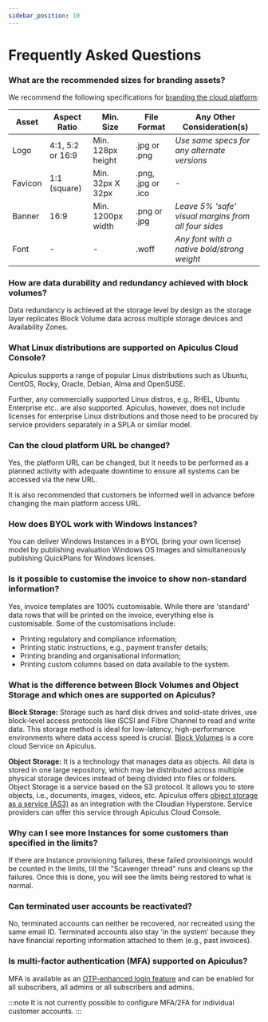 ```yaml
---
sidebar_position: 10
---
```

# Frequently Asked Questions

### What are the recommended sizes for branding assets?
We recommend the following specifications for [branding the cloud platform](/docs/GettingStarted/BrandingandContent/CustomisingBrandandGraphicAssets):

|Asset|Aspect Ratio|Min. Size|File Format|Any Other Consideration(s)|
|---|---|---|---|---|
|Logo|4:1, 5:2 or 16:9|Min. 128px height|.jpg or .png|_Use same specs for any alternate versions_|
|Favicon|1:1 (square)|Min. 32px X 32px|.png, .jpg or .ico|-|
|Banner|16:9|Min. 1200px width|.png or .jpg|_Leave 5% 'safe' visual margins from all four sides_|
|Font|-|-|.woff|_Any font with a native bold/strong weight_|

### How are data durability and redundancy achieved with block volumes?
Data redundancy is achieved at the storage level by design as the storage layer replicates Block Volume data across multiple storage devices and Availability Zones.

### What Linux distributions are supported on Apiculus Cloud Console?
Apiculus supports a range of popular Linux distributions such as Ubuntu, CentOS, Rocky, Oracle, Debian, Alma and OpenSUSE.

Further, any commercially supported Linux distros, e.g., RHEL, Ubuntu Enterprise etc.. are also supported. Apiculus, however, does not include licenses for enterprise Linux distributions and those need to be procured by service providers separately in a SPLA or similar model.

### Can the cloud platform URL be changed?
Yes, the platform URL can be changed, but it needs to be performed as a planned activity with adequate downtime to ensure all systems can be accessed via the new URL.

It is also recommended that customers be informed well in advance before changing the main platform access URL.

### How does BYOL work with Windows Instances?
You can deliver Windows Instances in a BYOL (bring your own license) model by publishing evaluation Windows OS Images and simultaneously publishing QuickPlans for Windows licenses.

### Is it possible to customise the invoice to show non-standard information?
Yes, invoice templates are 100% customisable. While there are 'standard' data rows that will be printed on the invoice, everything else is customisable. Some of the customisations include:

- Printing regulatory and compliance information;
- Printing static instructions, e.g., payment transfer details;
- Printing branding and organisational information;
- Printing custom columns based on data available to the system.

### What is the difference between Block Volumes and Object Storage and which ones are supported on Apiculus?
**Block Storage:** Storage such as hard disk drives and solid-state drives, use block-level access protocols like iSCSI and Fibre Channel to read and write data. This storage method is ideal for low-latency, high-performance environments where data access speed is crucial. [Block Volumes](/docs/Subscribers/Storage/BlockVolumes/AboutBlockVolumes) is a core cloud Service on Apiculus.  
  
**Object Storage:** It is a technology that manages data as objects. All data is stored in one large repository, which may be distributed across multiple physical storage devices instead of being divided into files or folders. Object Storage is a service based on the S3 protocol. It allows you to store objects, i.e., documents, images, videos, etc. Apiculus offers [object storage as a service (AS3)](/docs/ServicesandSystemRequirements/ApiculusObjectStorage/AboutApiculusObjectStorage) as an integration with the Cloudian Hyperstore. Service providers can offer this service through Apiculus Cloud Console.

### Why can I see more Instances for some customers than specified in the limits?
If there are Instance provisioning failures, these failed provisionings would be counted in the limits, till the "Scavenger thread" runs and cleans up the failures. Once this is done, you will see the limits being restored to what is normal.

### Can terminated user accounts be reactivated?
No, terminated accounts can neither be recovered, nor recreated using the same email ID. Terminated accounts also stay 'in the system' because they have financial reporting information attached to them (e.g., past invoices).

### Is multi-factor authentication (MFA) supported on Apiculus?
MFA is available as an [OTP-enhanced login feature](/docs/GettingStarted/LoginConfigurations/LoginSecurityand2FA) and can be enabled for all subscribers, all admins or all subscribers and admins.

:::note
It is not currently possible to configure MFA/2FA for individual customer accounts.
:::



